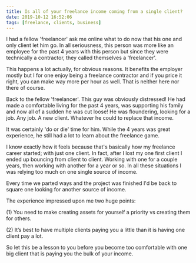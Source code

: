 ```yaml
---
title: Is all of your freelance income coming from a single client?
date: 2019-10-12 16:52:06
tags: [freelance, clients, business]
---
```


I had a fellow 'freelancer' ask me online what to do now that his one and only client let him go. In all seriousness, this person was more like an employee for the past 4 years with this person but since they were technically a contractor, they called themselves a 'freelancer'.

This happens a lot actually, for obvious reasons. It benefits the employer mostly but I for one enjoy being a freelance contractor and if you price it right, you can make way more per hour as well. That is neither here nor there of course. 

Back to the fellow 'freelancer'. This guy was obviously distressed! He had made a comfortable living for the past 4 years, was supporting his family and now all of a sudden he was cut loose! He was floundering, looking for a job. Any job. A new client. Whatever he could to replace that income. 

It was certainly 'do or die' time for him. While the 4 years was great experience, he still had a lot to learn about the freelance game.

I know exactly how it feels because that's basically how my freelance career started; with just one client. In fact, after I lost my one first client I ended up bouncing from client to client. Working with one for a couple years, then working with another for a year or so. In all these situations I was relying too much on one single source of income.

Every time we parted ways and the project was finished I'd be back to square one looking for another source of income.

The experience impressed upon me two huge points:

(1) You need to make creating assets for yourself a priority vs creating them for others.

(2) It’s best to have multiple clients paying you a little than it is having one client pay a lot.

So let this be a lesson to you before you become too comfortable with one big client that is paying you the bulk of your income.
